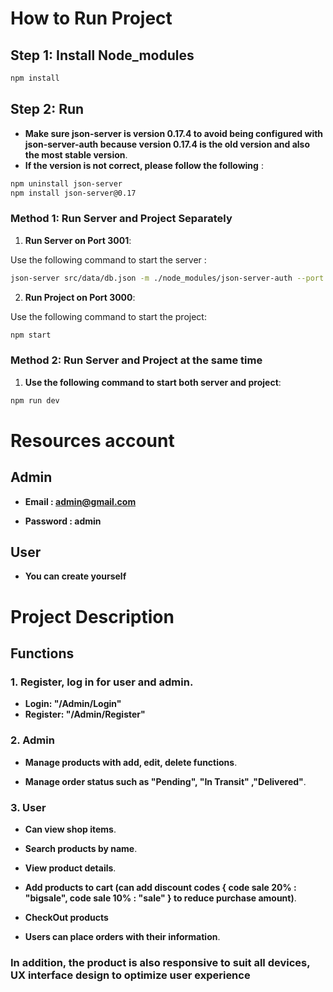 # How to Run Project

## Step 1: Install Node_modules

```bash
npm install
```

## Step 2: Run

- **Make sure json-server is version 0.17.4 to avoid being configured with json-server-auth because version 0.17.4 is the old version and also the most stable version**.
- **If the version is not correct, please follow the following** :

```bash
npm uninstall json-server
npm install json-server@0.17
```

### Method 1: Run Server and Project Separately

1. **Run Server on Port 3001**:

Use the following command to start the server :

```bash
json-server src/data/db.json -m ./node_modules/json-server-auth --port 3001
```

2. **Run Project on Port 3000**:

Use the following command to start the project:

```bash
npm start
```

### Method 2: Run Server and Project at the same time

1. **Use the following command to start both server and project**:

```bash
npm run dev
```

# Resources account

## Admin

- **Email : admin@gmail.com**

- **Password : admin**

## User

- **You can create yourself**

# Project Description

## Functions

### 1. Register, log in for user and admin.

- **Login: "/Admin/Login"**
- **Register: "/Admin/Register"**

### 2. Admin
- **Manage products with add, edit, delete functions**.

- **Manage order status such as "Pending", "In Transit" ,"Delivered"**.

### 3. User
- **Can view shop items**.

- **Search products by name**.

- **View product details**.

- **Add products to cart (can add discount codes { code sale 20% : "bigsale", code sale 10% : "sale" } to reduce purchase amount)**.

- **CheckOut products**

- **Users can place orders with their information**.

### In addition, the product is also responsive to suit all devices, UX interface design to optimize user experience
